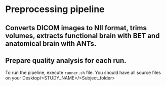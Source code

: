 # Preprocessing pipeline
## Converts DICOM images to NII format, trims volumes, extracts functional brain with BET and anatomical brain with ANTs.
## Prepare quality analysis for each run.

To run the pipeline, execute `runner.sh` file. You should have all source files on your Desktop/<STUDY_NAME>/<Subject_folder>
